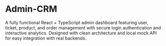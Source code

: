 # Admin-CRM
A fully functional React + TypeScript admin dashboard featuring user, ticket, product, and order management with secure login authentication and interactive analytics. Designed with clean architecture and local mock API for easy integration with real backends.
